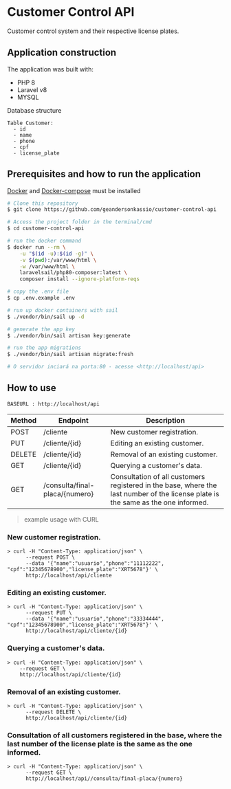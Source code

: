 # Customer Control API

Customer control system and their respective license plates.

## Application construction

The application was built with:

- PHP 8
- Laravel v8
- MYSQL

Database structure

    Table Customer:
      - id
      - name
      - phone
      - cpf
      - license_plate

## Prerequisites and how to run the application

[Docker](https://www.docker.com/get-started) and [Docker-compose](https://docs.docker.com/compose/install/) must be installed

```bash
# Clone this repository
$ git clone https://github.com/geandersonkassio/customer-control-api

# Access the project folder in the terminal/cmd
$ cd customer-control-api

# run the docker command
$ docker run --rm \
    -u "$(id -u):$(id -g)" \
    -v $(pwd):/var/www/html \
    -w /var/www/html \
    laravelsail/php80-composer:latest \
    composer install --ignore-platform-reqs

# copy the .env file
$ cp .env.example .env

# run up docker containers with sail
$ ./vendor/bin/sail up -d

# generate the app key
$ ./vendor/bin/sail artisan key:generate

# run the app migrations
$ ./vendor/bin/sail artisan migrate:fresh

# O servidor inciará na porta:80 - acesse <http://localhost/api>
```
## How to use

    BASEURL : http://localhost/api

| Method | Endpoint                       | Description                                                                                                     |
|--------|--------------------------------|-----------------------------------------------------------------------------------------------------------------|
| POST   | /cliente                       | New customer registration.                                                                                      |
| PUT    | /cliente/{id}                  | Editing an existing customer.                                                                                   |
| DELETE | /cliente/{id}                  | Removal of an existing customer.                                                                                |
| GET    | /cliente/{id}                  | Querying a customer's data.                                                                                     |
| GET    | /consulta/final-placa/{numero} | Consultation of all customers registered in the base, where the last number of the license plate is the same as the one informed.|

> example usage with CURL


### New customer registration. 

```shell
> curl -H "Content-Type: application/json" \
	  --request POST \
	  --data '{"name":"usuario","phone":"11112222", "cpf":"12345678900","license_plate":"XRT5678"}' \
	  http://localhost/api/cliente
```
### Editing an existing customer.
```shell
> curl -H "Content-Type: application/json" \
	  --request PUT \
	  --data '{"name":"usuario","phone":"33334444", "cpf":"12345678900","license_plate":"XRT5678"}' \
	  http://localhost/api/cliente/{id}
```
### Querying a customer's data.
```shell
> curl -H "Content-Type: application/json" \
	--request GET \
	http://localhost/api/cliente/{id}
```

### Removal of an existing customer.
```shell
> curl -H "Content-Type: application/json" \
	  --request DELETE \
	  http://localhost/api/cliente/{id}
```

### Consultation of all customers registered in the base, where the last number of the license plate is the same as the one informed.
```shell
> curl -H "Content-Type: application/json" \
	  --request GET \
	  http://localhost/api//consulta/final-placa/{numero}
```
